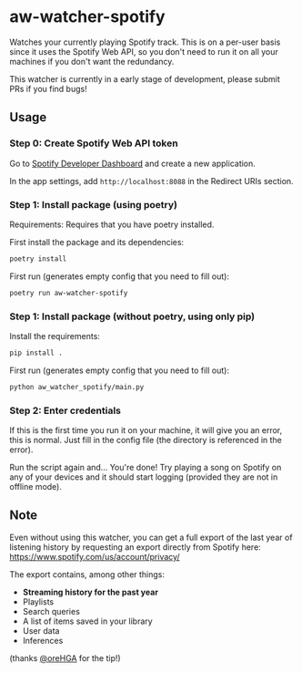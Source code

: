 aw-watcher-spotify
==================

Watches your currently playing Spotify track. This is on a per-user basis since it uses the Spotify Web API, so you don't need to run it on all your machines if you don't want the redundancy.

This watcher is currently in a early stage of development, please submit PRs if you find bugs!


## Usage

### Step 0: Create Spotify Web API token

Go to [Spotify Developer Dashboard](https://developer.spotify.com/dashboard/applications) and create a new application.

In the app settings, add `http://localhost:8088` in the Redirect URIs section.

### Step 1: Install package (using poetry)

Requirements: Requires that you have poetry installed.

First install the package and its dependencies:

```sh
poetry install
```

First run (generates empty config that you need to fill out):

```sh
poetry run aw-watcher-spotify
```
### Step 1: Install package (without poetry, using only pip)

Install the requirements:

```sh
pip install .
```

First run (generates empty config that you need to fill out):
```sh
python aw_watcher_spotify/main.py
```

### Step 2: Enter credentials

If this is the first time you run it on your machine, it will give you an error, this is normal.
Just fill in the config file (the directory is referenced in the error).

Run the script again and...
You're done! Try playing a song on Spotify on any of your devices and it should start logging (provided they are not in offline mode).


## Note

Even without using this watcher, you can get a full export of the last year of listening history by requesting an export directly from Spotify here: https://www.spotify.com/us/account/privacy/

The export contains, among other things:

- **Streaming history for the past year**
- Playlists
- Search queries
- A list of items saved in your library
- User data
- Inferences

(thanks [@oreHGA](https://github.com/oreHGA) for the tip!)
